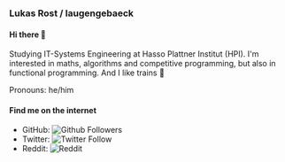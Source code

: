 ### Lukas Rost / laugengebaeck
#### Hi there 👋
Studying IT-Systems Engineering at Hasso Plattner Institut (HPI). I'm interested in maths, algorithms and competitive programming, but also in functional programming. And I like trains :train2:

Pronouns: he/him

#### Find me on the internet
* GitHub: ![Github Followers](https://img.shields.io/github/followers/laugengebaeck?style=social)
* Twitter: ![Twitter Follow](https://img.shields.io/twitter/follow/_laugengebaeck?style=social)
* Reddit: ![Reddit](https://img.shields.io/reddit/user-karma/combined/laugengebaeck42?style=social)

<!--
**laugengebaeck/laugengebaeck** is a ✨ _special_ ✨ repository because its `README.md` (this file) appears on your GitHub profile.

Here are some ideas to get you started:

- 🔭 I’m currently working on ...
- 🌱 I’m currently learning ...
- 👯 I’m looking to collaborate on ...
- 🤔 I’m looking for help with ...
- 💬 Ask me about ...
- 📫 How to reach me: ...
- 😄 Pronouns: ...
- ⚡ Fun fact: ...
-->
